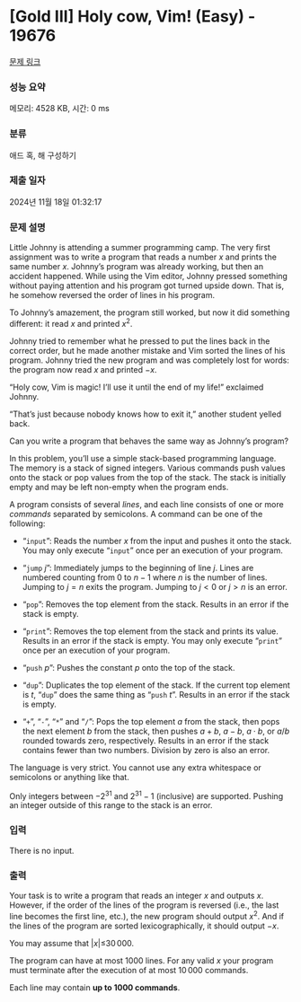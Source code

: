 # [Gold III] Holy cow, Vim! (Easy) - 19676 

[문제 링크](https://www.acmicpc.net/problem/19676) 

### 성능 요약

메모리: 4528 KB, 시간: 0 ms

### 분류

애드 혹, 해 구성하기

### 제출 일자

2024년 11월 18일 01:32:17

### 문제 설명

<p>Little Johnny is attending a summer programming camp. The very first assignment was to write a program that reads a number <em>x</em> and prints the same number <em>x</em>. Johnny’s program was already working, but then an accident happened. While using the Vim editor, Johnny pressed something without paying attention and his program got turned upside down. That is, he somehow reversed the order of lines in his program.</p>

<p>To Johnny’s amazement, the program still worked, but now it did something different: it read <em>x</em> and printed <em>x</em><sup>2</sup>.</p>

<p>Johnny tried to remember what he pressed to put the lines back in the correct order, but he made another mistake and Vim sorted the lines of his program. Johnny tried the new program and was completely lost for words: the program now read <em>x</em> and printed −<em>x</em>.</p>

<p>“Holy cow, Vim is magic! I’ll use it until the end of my life!” exclaimed Johnny.</p>

<p>“That’s just because nobody knows how to exit it,” another student yelled back.</p>

<p>Can you write a program that behaves the same way as Johnny’s program?</p>

<p>In this problem, you’ll use a simple stack-based programming language. The memory is a stack of signed integers. Various commands push values onto the stack or pop values from the top of the stack. The stack is initially empty and may be left non-empty when the program ends.</p>

<p>A program consists of several <em>lines</em>, and each line consists of one or more <em>commands</em> separated by semicolons. A command can be one of the following:</p>

<ul>
	<li>
	<p>“<code>input</code>”: Reads the number <em>x</em> from the input and pushes it onto the stack. You may only execute “<code>input</code>” once per an execution of your program.</p>
	</li>
	<li>
	<p>“<code>jump</code> <em>j</em>”: Immediately jumps to the beginning of line <em>j</em>. Lines are numbered counting from 0 to <em>n</em> − 1 where <em>n</em> is the number of lines. Jumping to <em>j</em> = <em>n</em> exits the program. Jumping to <em>j</em> < 0 or <em>j</em> > <em>n</em> is an error.</p>
	</li>
	<li>
	<p>“<code>pop</code>”: Removes the top element from the stack. Results in an error if the stack is empty.</p>
	</li>
	<li>
	<p>“<code>print</code>”: Removes the top element from the stack and prints its value. Results in an error if the stack is empty. You may only execute “<code>print</code>” once per an execution of your program.</p>
	</li>
	<li>
	<p>“<code>push</code> <em>p</em>”: Pushes the constant <em>p</em> onto the top of the stack.</p>
	</li>
	<li>
	<p>“<code>dup</code>”: Duplicates the top element of the stack. If the current top element is <em>t</em>, “<code>dup</code>” does the same thing as “<code>push</code> <em>t</em>”. Results in an error if the stack is empty.</p>
	</li>
	<li>
	<p>“<code>+</code>”, “<code>-</code>”, “<code>*</code>” and “<code>/</code>”: Pops the top element <em>a</em> from the stack, then pops the next element <em>b</em> from the stack, then pushes <em>a</em> + <em>b</em>, <em>a</em> − <em>b</em>, <em>a</em> ⋅ <em>b</em>, or <em>a</em>/<em>b</em> rounded towards zero, respectively. Results in an error if the stack contains fewer than two numbers. Division by zero is also an error.</p>
	</li>
</ul>

<p>The language is very strict. You cannot use any extra whitespace or semicolons or anything like that.</p>

<p>Only integers between −2<sup>31</sup> and 2<sup>31</sup> − 1 (inclusive) are supported. Pushing an integer outside of this range to the stack is an error.</p>

### 입력 

 <p>There is no input.</p>

### 출력 

 <p>Your task is to write a program that reads an integer <em>x</em> and outputs <em>x</em>. However, if the order of the lines of the program is reversed (i.e., the last line becomes the first line, etc.), the new program should output <em>x</em><sup>2</sup>. And if the lines of the program are sorted lexicographically, it should output −<em>x</em>.</p>

<p>You may assume that |<em>x</em>|≤30 000.</p>

<p>The program can have at most 1000 lines. For any valid <em>x</em> your program must terminate after the execution of at most 10 000 commands.</p>

<p>Each line may contain <strong>up to 1000 commands</strong>.</p>

